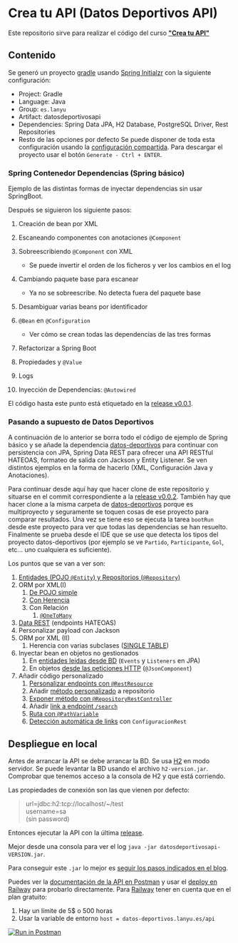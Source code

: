 # Crea tu API (Datos Deportivos API)
Este repositorio sirve para realizar el código del curso **["Crea tu API"](https://hijosdelspectrum.blogspot.com/p/spring-framework-crear-una-api.html)**

## Contenido
Se generó un proyecto [gradle](https://gradle.org/) usando [Spring Initialzr](https://start.spring.io/) con la siguiente configuración:
* Project: Gradle
* Language: Java
* Group: `es.lanyu`
* Artifact: datosdeportivosapi
* Dependencies: Spring Data JPA, H2 Database, PostgreSQL Driver, Rest Repositories
* Resto de las opciones por defecto
Se puede disponer de toda esta configuración usando la [configuración compartida](https://start.spring.io/#!type=gradle-project&language=java&platformVersion=2.2.5.RELEASE&packaging=jar&jvmVersion=1.8&groupId=es.lanyu&artifactId=datosdeportivosapi&name=datosdeportivosapi&description=Proyecto%20para%20generar%20API%20REST%20de%20datos%20deportivos&packageName=es.lanyu.datosdeportivosapi&dependencies=data-jpa,h2,postgresql,data-rest). Para descargar el proyecto usar el botón `Generate - Ctrl + ENTER`.

### Spring Contenedor Dependencias (Spring básico)
Ejemplo de las distintas formas de inyectar dependencias sin usar SpringBoot.

Después se siguieron los siguiente pasos:
1. Creación de bean por XML
1. Escaneando componentes con anotaciones `@Component`
1. Sobreescribiendo `@Component` con XML
   * Se puede invertir el orden de los ficheros y ver los cambios en el log

1. Cambiando paquete base para escanear
   * Ya no se sobreescribe. No detecta fuera del paquete base
1. Desambiguar varias beans por identificador
1. `@Bean` en `@Configuration`
   * Ver cómo se crean todas las dependencias de las tres formas
1. Refactorizar a Spring Boot
1. Propiedades y `@Value`
1. Logs
1. Inyección de Dependencias: `@Autowired`

El código hasta este punto está etiquetado en la [release v0.0.1](https://github.com/LanyuEStudio/spring-ejemplo-contenedor/releases/tag/v0.0.1).

### Pasando a supuesto de Datos Deportivos
A continuación de lo anterior se borra todo el código de ejemplo de Spring básico y se añade la dependencia [datos-deportivos](https://github.com/LanyuEStudio/datos-deportivos) para continuar con persistencia con JPA, Spring Data REST para ofrecer una API RESTful HATEOAS, formateo de salida con Jackson y Entity Listener. Se ven distintos ejemplos en la forma de hacerlo (XML, Configuración Java y Anotaciones).

Para continuar desde aquí hay que hacer clone de este repositorio y situarse en el commit correspondiente a la [release v0.0.2](https://github.com/LanyuEStudio/spring-ejemplo-contenedor/releases/tag/v0.0.2). También hay que hacer clone a la misma carpeta de [datos-deportivos](https://github.com/LanyuEStudio/datos-deportivos) porque es multiproyecto y seguramente se toquen cosas de ese proyecto para comparar resultados. Una vez se tiene eso se ejecuta la tarea `bootRun` desde este proyecto para ver que todas las dependencias se han resuelto. Finalmente se prueba desde el IDE que se use que detecta los tipos del proyecto datos-deportivos (por ejemplo se ve `Partido`, `Participante`, `Gol`, etc... uno cualquiera es suficiente).

Los puntos que se van a ver son:
1. [Entidades (POJO `@Entity`) y Repositorios (`@Repository`)](https://hijosdelspectrum.blogspot.com/2020/03/entidades-y-repositorios-con-jpa.html)
1. ORM por XML(I)
   1. [De POJO simple](https://www.hijosdelspectrum.com/2020/03/orm-por-xml-de-pojo-simple.html)
   1. [Con Herencia](https://www.hijosdelspectrum.com/2020/03/orm-por-xml-de-clases-con-herencia.html)
   1. Con Relación
      1. [`@OneToMany`](https://www.hijosdelspectrum.com/2020/03/orm-por-xml-con-relaciones-onetomany.html)
1. [Data REST](https://www.hijosdelspectrum.com/2020/03/la-potencia-de-spring-data-rest.html) (endpoints HATEOAS)
1. Personalizar payload con Jackson
1. ORM por XML (II)
   1. Herencia con varias subclases ([SINGLE TABLE](https://www.hijosdelspectrum.com/2020/03/orm-por-xml-guardar-subclases-en.html))
1. Inyectar bean en objetos no gestionados
   1. En [entidades leídas desde BD](https://www.hijosdelspectrum.com/2020/04/inyectar-un-bean-una-entidad-leida.html) (`Events` y `Listeners` en JPA)
   1. En objetos [desde las peticiones HTTP](https://www.hijosdelspectrum.com/2020/04/inyectar-un-bean-un-restresource.html) (`@JsonComponent`)
1. Añadir código personalizado
   1. [Personalizar endpoints con `@RestResource`](https://www.hijosdelspectrum.com/2020/04/personalizar-endpoints-con-restresource.html)
   1. Añadir [método personalizado](https://www.hijosdelspectrum.com/2020/04/anadir-metodo-personalizado-en.html) a repositorio
   1. [Exponer método con `@RepositoryRestController`](https://www.hijosdelspectrum.com/2020/04/exponer-metodo-con-repositoryrestcontro.html)
   1. Añadir [link a endpoint `/search`](https://www.hijosdelspectrum.com/2020/05/anadir-link-resourcessearch.html)
   1. [Ruta con `@PathVariable`](https://www.hijosdelspectrum.com/2020/05/rutas-con-pathvariable.html)
   1. [Detección automática de links](https://www.hijosdelspectrum.com/2020/05/codigo-util-clase-configuracionrest.html) con `ConfiguracionRest`


## Despliegue en local

Antes de arrancar la API se debe arrancar la BD. Se usa [H2](https://h2database.com/html/main.html) en modo servidor.
Se puede levantar la BD usando el archivo `h2-version.jar`. Comprobar que tenemos acceso a la consola de H2 y que está corriendo.

Las propiedades de conexión son las que vienen por defecto:
> url=jdbc:h2:tcp://localhost/~/test  
username=sa  
(sin password)

Entonces ejecutar la API con la última [release](https://github.com/LanyuEStudio/Datos-Deportivos-API/releases).

Mejor desde una consola para ver el log `java -jar datosdeportivosapi-VERSION.jar`.

Para conseguir este `.jar` lo mejor es [seguir los pasos indicados en el blog](https://www.hijosdelspectrum.com/2020/05/empaquetar-la-api-en-un-ficherojar.html).

Puedes ver la [documentación de la API en Postman](https://documenter.getpostman.com/view/9800655/Szme3dFP) y usar el [deploy en Railway](https://datos-deportivos.lanyu.es/api) para probarlo directamente. Para [Railway](https://railway.app/) tener en cuenta que en el plan gratuito:
1. Hay un límite de 5$ o 500 horas
1. Usar la variable de entorno `host = datos-deportivos.lanyu.es/api`

[![Run in Postman](https://run.pstmn.io/button.svg)](https://app.getpostman.com/run-collection/a390ad12b3ffc8e3ef4f)